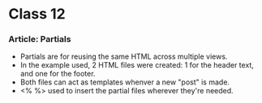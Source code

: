 # Class 12
### Article: Partials
- Partials are for reusing the same HTML across multiple views.
- In the example used, 2 HTML files were created: 1 for the header text, and one for the footer.
- Both files can act as templates whenver a new "post" is made. 
- <% %> used to insert the partial files wherever they're needed.